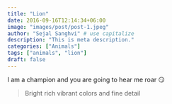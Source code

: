 ```yaml
---
title: "Lion"
date: 2016-09-16T12:14:34+06:00
image: "images/post/post-1.jpeg"
author: "Sejal Sanghvi" # use capitalize
description: "This is meta description."
categories: ["Animals"]
tags: ["animals", "lion"]
draft: false
---
```

I am a champion and you are going to hear me roar 😏

> Bright rich vibrant colors and fine detail 